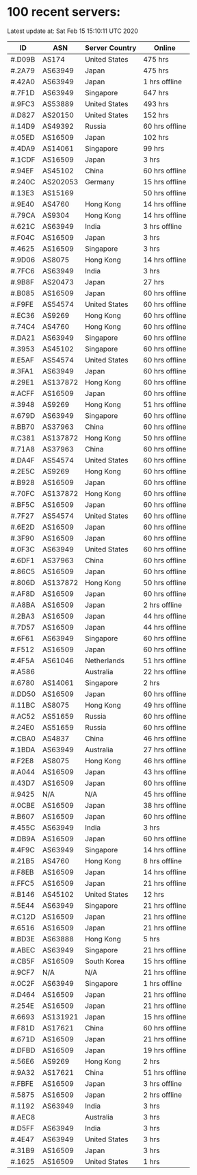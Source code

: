 # 100 recent servers:

Latest update at: Sat Feb 15 15:10:11 UTC 2020

| ID | ASN | Server Country | Online |
| -- | --- | -------------- | ------ |
| #.D09B | AS174 | United States | 475 hrs |
| #.2A79 | AS63949 | Japan | 475 hrs |
| #.42A0 | AS63949 | Japan | 1 hrs offline |
| #.7F1D | AS63949 | Singapore | 647 hrs |
| #.9FC3 | AS53889 | United States | 493 hrs |
| #.D827 | AS20150 | United States | 152 hrs |
| #.14D9 | AS49392 | Russia | 60 hrs offline |
| #.05ED | AS16509 | Japan | 102 hrs |
| #.4DA9 | AS14061 | Singapore | 99 hrs |
| #.1CDF | AS16509 | Japan | 3 hrs |
| #.94EF | AS45102 | China | 60 hrs offline |
| #.240C | AS202053 | Germany | 15 hrs offline |
| #.13E3 | AS15169 |  | 50 hrs offline |
| #.9E40 | AS4760 | Hong Kong | 14 hrs offline |
| #.79CA | AS9304 | Hong Kong | 14 hrs offline |
| #.621C | AS63949 | India | 3 hrs offline |
| #.F04C | AS16509 | Japan | 3 hrs |
| #.4625 | AS16509 | Singapore | 3 hrs |
| #.9D06 | AS8075 | Hong Kong | 14 hrs offline |
| #.7FC6 | AS63949 | India | 3 hrs |
| #.9B8F | AS20473 | Japan | 27 hrs |
| #.B085 | AS16509 | Japan | 60 hrs offline |
| #.F9FE | AS54574 | United States | 60 hrs offline |
| #.EC36 | AS9269 | Hong Kong | 60 hrs offline |
| #.74C4 | AS4760 | Hong Kong | 60 hrs offline |
| #.DA21 | AS63949 | Singapore | 60 hrs offline |
| #.3953 | AS45102 | Singapore | 60 hrs offline |
| #.E5AF | AS54574 | United States | 60 hrs offline |
| #.3FA1 | AS63949 | Japan | 60 hrs offline |
| #.29E1 | AS137872 | Hong Kong | 60 hrs offline |
| #.ACFF | AS16509 | Japan | 60 hrs offline |
| #.3948 | AS9269 | Hong Kong | 51 hrs offline |
| #.679D | AS63949 | Singapore | 60 hrs offline |
| #.BB70 | AS37963 | China | 60 hrs offline |
| #.C381 | AS137872 | Hong Kong | 50 hrs offline |
| #.71A8 | AS37963 | China | 60 hrs offline |
| #.DA4F | AS54574 | United States | 60 hrs offline |
| #.2E5C | AS9269 | Hong Kong | 60 hrs offline |
| #.B928 | AS16509 | Japan | 60 hrs offline |
| #.70FC | AS137872 | Hong Kong | 60 hrs offline |
| #.BF5C | AS16509 | Japan | 60 hrs offline |
| #.7F27 | AS54574 | United States | 60 hrs offline |
| #.6E2D | AS16509 | Japan | 60 hrs offline |
| #.3F90 | AS16509 | Japan | 60 hrs offline |
| #.0F3C | AS63949 | United States | 60 hrs offline |
| #.6DF1 | AS37963 | China | 60 hrs offline |
| #.86C5 | AS16509 | Japan | 60 hrs offline |
| #.806D | AS137872 | Hong Kong | 50 hrs offline |
| #.AF8D | AS16509 | Japan | 60 hrs offline |
| #.A8BA | AS16509 | Japan | 2 hrs offline |
| #.2BA3 | AS16509 | Japan | 44 hrs offline |
| #.7D57 | AS16509 | Japan | 44 hrs offline |
| #.6F61 | AS63949 | Singapore | 60 hrs offline |
| #.F512 | AS16509 | Japan | 60 hrs offline |
| #.4F5A | AS61046 | Netherlands | 51 hrs offline |
| #.A586 |  | Australia | 22 hrs offline |
| #.6780 | AS14061 | Singapore | 2 hrs |
| #.DD50 | AS16509 | Japan | 60 hrs offline |
| #.11BC | AS8075 | Hong Kong | 49 hrs offline |
| #.AC52 | AS51659 | Russia | 60 hrs offline |
| #.24E0 | AS51659 | Russia | 60 hrs offline |
| #.CBA0 | AS4837 | China | 46 hrs offline |
| #.1BDA | AS63949 | Australia | 27 hrs offline |
| #.F2E8 | AS8075 | Hong Kong | 46 hrs offline |
| #.A044 | AS16509 | Japan | 43 hrs offline |
| #.43D7 | AS16509 | Japan | 60 hrs offline |
| #.9425 | N/A | N/A | 45 hrs offline |
| #.0CBE | AS16509 | Japan | 38 hrs offline |
| #.B607 | AS16509 | Japan | 60 hrs offline |
| #.455C | AS63949 | India | 3 hrs |
| #.DB9A | AS16509 | Japan | 60 hrs offline |
| #.4F9C | AS63949 | Singapore | 14 hrs offline |
| #.21B5 | AS4760 | Hong Kong | 8 hrs offline |
| #.F8EB | AS16509 | Japan | 14 hrs offline |
| #.FFC5 | AS16509 | Japan | 21 hrs offline |
| #.B146 | AS45102 | United States | 12 hrs |
| #.5E44 | AS63949 | Singapore | 21 hrs offline |
| #.C12D | AS16509 | Japan | 21 hrs offline |
| #.6516 | AS16509 | Japan | 21 hrs offline |
| #.BD3E | AS63888 | Hong Kong | 5 hrs |
| #.ABEC | AS63949 | Singapore | 21 hrs offline |
| #.CB5F | AS16509 | South Korea | 15 hrs offline |
| #.9CF7 | N/A | N/A | 21 hrs offline |
| #.0C2F | AS63949 | Singapore | 1 hrs offline |
| #.D464 | AS16509 | Japan | 21 hrs offline |
| #.254E | AS16509 | Japan | 21 hrs offline |
| #.6693 | AS131921 | Japan | 15 hrs offline |
| #.F81D | AS17621 | China | 60 hrs offline |
| #.671D | AS16509 | Japan | 21 hrs offline |
| #.DFBD | AS16509 | Japan | 19 hrs offline |
| #.56E6 | AS9269 | Hong Kong | 2 hrs |
| #.9A32 | AS17621 | China | 51 hrs offline |
| #.FBFE | AS16509 | Japan | 3 hrs offline |
| #.5875 | AS16509 | Japan | 2 hrs offline |
| #.1192 | AS63949 | India | 3 hrs |
| #.AEC8 |  | Australia | 3 hrs |
| #.D5FF | AS63949 | India | 3 hrs |
| #.4E47 | AS63949 | United States | 3 hrs |
| #.31B9 | AS16509 | Japan | 3 hrs |
| #.1625 | AS16509 | United States | 1 hrs |

